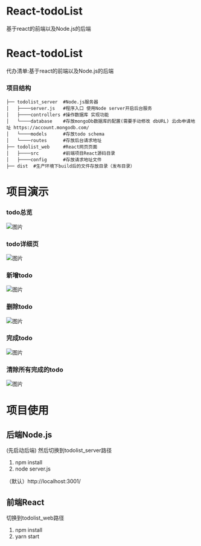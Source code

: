 # React-todoList
基于react的前端以及Node.js的后端
# React-todoList

代办清单:基于react的前端以及Node.js的后端
    

### 项目结构

```
├── todolist_server  #Node.js服务器
│   ├────server.js   #程序入口 使用Node server开启后台服务
│   ├────controllers #操作数据库 实现功能
│   └────database    #存放mongoDb数据库的配置(需要手动修改 dbURL) 云db申请地址 https://account.mongodb.com/
│   └────models      #存放todo schema
│   └────routes      #存放后台请求地址
├── todolist_web     #React网页页面
│   ├────src         #前端项目React源码目录
│   ├────config      #存放请求地址文件
├── dist  #生产环境下build后的文件存放目录（发布目录）
```

# 项目演示

### todo总览
![图片](https://user-images.githubusercontent.com/52476806/145163074-85867eda-3181-478b-833b-1bfb521737e3.png)

### todo详细页
![图片](https://user-images.githubusercontent.com/52476806/145163351-c04c70ce-3037-4097-8095-a89dc6517665.png)
### 新增todo
![图片](https://user-images.githubusercontent.com/52476806/145163276-de33dbb0-a9b5-4954-b2f1-a95c37f2e913.png)

### 删除todo
![图片](https://user-images.githubusercontent.com/52476806/145163460-dca17fe9-cc11-481e-a054-d7ec27c9a924.png)

### 完成todo
![图片](https://user-images.githubusercontent.com/52476806/145163525-0838de59-321e-4b61-a4d1-0604096bc177.png)

### 清除所有完成的todo
![图片](https://user-images.githubusercontent.com/52476806/145163564-612ffd4d-ee32-456d-b3b6-1726073a2441.png)



# 项目使用
## 后端Node.js
(先启动后端) 然后切换到todolist_server路径
1. npm install
2. node server.js

（默认）http://localhost:3001/

## 前端React
切换到todolist_web路径
1. npm install
2. yarn start
